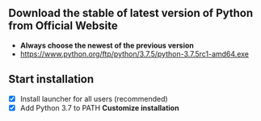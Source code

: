 ## Download the stable of latest version of Python from Official Website
* **Always choose the newest of the previous version**
* https://www.python.org/ftp/python/3.7.5/python-3.7.5rc1-amd64.exe

## Start installation
-[x] Install launcher for all users (recommended)
-[x] Add Python 3.7 to PATH
**Customize installation** 
